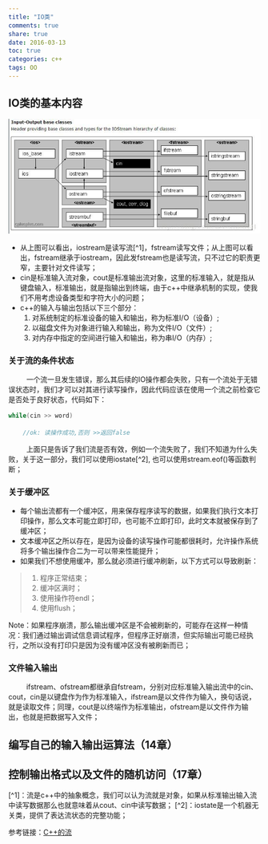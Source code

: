 ```yaml
---
title: "IO类"
comments: true
share: true
date: 2016-03-13
toc: true
categories: c++
tags: OO
---
```


## IO类的基本内容

<img src ="../../resource/1.jpg">

* 从上图可以看出，iostream是读写流[^1]，fstream读写文件；从上图可以看出，fstream继承于iostream，因此发fstream也是读写流，只不过它的职责更窄，主要针对文件读写；
* cin是标准输入流对象，cout是标准输出流对象，这里的标准输入，就是指从键盘输入，标准输出，就是指输出到终端，由于c++中继承机制的实现，使我们不用考虑设备类型和字符大小的问题；
* c++的输入与输出包括以下三个部分：
  1. 对系统制定的标准设备的输入和输出，称为标准I/O（设备）; 
  2. 以磁盘文件为对象进行输入和输出，称为文件I/O（文件）; 
  3. 对内存中指定的空间进行输入和输出，称为串I/O（内存）; 

### 关于流的条件状态

 &emsp; &emsp; 一个流一旦发生错误，那么其后续的IO操作都会失败，只有一个流处于无错误状态时，我们才可以对其进行读写操作，因此代码应该在使用一个流之前检查它是否处于良好状态，代码如下：

```c++
while(cin >> word)

    //ok: 读操作成功,否则 >>返回false

```
&emsp; &emsp; 上面只是告诉了我们流是否有效，例如一个流失败了，我们不知道为什么失败，关于这一部分，我们可以使用iostate[^2], 也可以使用stream.eof()等函数判断；

### 关于缓冲区

* 每个输出流都有一个缓冲区，用来保存程序读写的数据，如果我们执行文本打印操作，那么文本可能立即打印，也可能不立即打印，此时文本就被保存到了缓冲区；
* 文本缓冲区之所以存在，是因为设备的读写操作可能都很耗时，允许操作系统将多个输出操作合二为一可以带来性能提升；
* 如果我们不想使用缓冲，那么就必须进行缓冲刷新，以下方式可以导致刷新：

> 1. 程序正常结束；
> 2. 缓冲区满时；
> 3. 使用操作符endl；
> 4. 使用flush；

Note：如果程序崩溃，那么输出缓冲区是不会被刷新的，可能存在这样一种情况：我们通过输出调试信息调试程序，但程序正好崩溃，但实际输出可能已经执行，之所以没有打印只是因为没有缓冲区没有被刷新而已；

### 文件输入输出

&emsp; &emsp; ifstream、ofstream都继承自fstream，分别对应标准输入输出流中的cin、cout，cin是以键盘作为作为标准输入，ifstream是以文件作为输入，换句话说，就是读取文件；同理，cout是以终端作为标准输出，ofstream是以文件作为输出，也就是把数据写入文件；

## 编写自己的输入输出运算法（14章）

## 控制输出格式以及文件的随机访问（17章）

[^1]：流是c++中的抽象概念，我们可以认为流就是对象，如果从标准输出输入流中读写数据那么也就意味着从cout、cin中读写数据；
[^2]：iostate是一个机器无关类，提供了表达流状态的完整功能；

参考链接：<a href = "https://www.cnblogs.com/tianzeng/p/9038810.html">C++的流</a>

